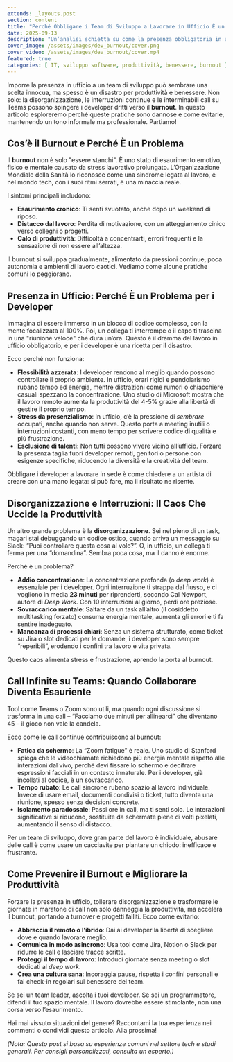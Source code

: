 ```yaml
---
extends: _layouts.post
section: content
title: "Perché Obbligare i Team di Sviluppo a Lavorare in Ufficio È un Errore (e Come Evitarlo)"
date: 2025-09-13
description: "Un’analisi schietta su come la presenza obbligatoria in ufficio, la disorganizzazione e le call infinite su Teams danneggiano i team di sviluppo, portando al burnout. Con soluzioni pratiche per migliorare produttività e benessere."
cover_image: /assets/images/dev_burnout/cover.png
cover_video: /assets/images/dev_burnout/cover.mp4
featured: true
categories: [ IT, sviluppo software, produttività, benessere, burnout ]
---
```


Imporre la presenza in ufficio a un team di sviluppo può sembrare una scelta innocua, ma spesso è un disastro per produttività e benessere. Non solo: la disorganizzazione, le interruzioni continue e le interminabili call su Teams possono spingere i developer dritti verso il **burnout**. In questo articolo esploreremo perché queste pratiche sono dannose e come evitarle, mantenendo un tono informale ma professionale. Partiamo!

## Cos’è il Burnout e Perché È un Problema

Il **burnout** non è solo "essere stanchi". È uno stato di esaurimento emotivo, fisico e mentale causato da stress lavorativo prolungato. L’Organizzazione Mondiale della Sanità lo riconosce come una sindrome legata al lavoro, e nel mondo tech, con i suoi ritmi serrati, è una minaccia reale.

I sintomi principali includono:
- **Esaurimento cronico**: Ti senti svuotato, anche dopo un weekend di riposo.
- **Distacco dal lavoro**: Perdita di motivazione, con un atteggiamento cinico verso colleghi o progetti.
- **Calo di produttività**: Difficoltà a concentrarti, errori frequenti e la sensazione di non essere all’altezza.

Il burnout si sviluppa gradualmente, alimentato da pressioni continue, poca autonomia e ambienti di lavoro caotici. Vediamo come alcune pratiche comuni lo peggiorano.

## Presenza in Ufficio: Perché È un Problema per i Developer

Immagina di essere immerso in un blocco di codice complesso, con la mente focalizzata al 100%. Poi, un collega ti interrompe o il capo ti trascina in una "riunione veloce" che dura un’ora. Questo è il dramma del lavoro in ufficio obbligatorio, e per i developer è una ricetta per il disastro.

Ecco perché non funziona:
- **Flessibilità azzerata**: I developer rendono al meglio quando possono controllare il proprio ambiente. In ufficio, orari rigidi e pendolarismo rubano tempo ed energia, mentre distrazioni come rumori o chiacchiere casuali spezzano la concentrazione. Uno studio di Microsoft mostra che il lavoro remoto aumenta la produttività del 4-5% grazie alla libertà di gestire il proprio tempo.
- **Stress da presenzialismo**: In ufficio, c’è la pressione di *sembrare* occupati, anche quando non serve. Questo porta a meeting inutili o interruzioni costanti, con meno tempo per scrivere codice di qualità e più frustrazione.
- **Esclusione di talenti**: Non tutti possono vivere vicino all’ufficio. Forzare la presenza taglia fuori developer remoti, genitori o persone con esigenze specifiche, riducendo la diversità e la creatività del team.

Obbligare i developer a lavorare in sede è come chiedere a un artista di creare con una mano legata: si può fare, ma il risultato ne risente.

## Disorganizzazione e Interruzioni: Il Caos Che Uccide la Produttività

Un altro grande problema è la **disorganizzazione**. Sei nel pieno di un task, magari stai debuggando un codice ostico, quando arriva un messaggio su Slack: “Puoi controllare questa cosa al volo?”. O, in ufficio, un collega ti ferma per una “domandina”. Sembra poca cosa, ma il danno è enorme.

Perché è un problema?
- **Addio concentrazione**: La concentrazione profonda (o *deep work*) è essenziale per i developer. Ogni interruzione ti strappa dal flusso, e ci vogliono in media **23 minuti** per riprenderti, secondo Cal Newport, autore di *Deep Work*. Con 10 interruzioni al giorno, perdi ore preziose.
- **Sovraccarico mentale**: Saltare da un task all’altro (il cosiddetto multitasking forzato) consuma energia mentale, aumenta gli errori e ti fa sentire inadeguato.
- **Mancanza di processi chiari**: Senza un sistema strutturato, come ticket su Jira o slot dedicati per le domande, i developer sono sempre “reperibili”, erodendo i confini tra lavoro e vita privata.

Questo caos alimenta stress e frustrazione, aprendo la porta al burnout.

## Call Infinite su Teams: Quando Collaborare Diventa Esauriente

Tool come Teams o Zoom sono utili, ma quando ogni discussione si trasforma in una call – “Facciamo due minuti per allinearci” che diventano 45 – il gioco non vale la candela.

Ecco come le call continue contribuiscono al burnout:
- **Fatica da schermo**: La “Zoom fatigue” è reale. Uno studio di Stanford spiega che le videochiamate richiedono più energia mentale rispetto alle interazioni dal vivo, perché devi fissare lo schermo e decifrare espressioni facciali in un contesto innaturale. Per i developer, già incollati al codice, è un sovraccarico.
- **Tempo rubato**: Le call sincrone rubano spazio al lavoro individuale. Invece di usare email, documenti condivisi o ticket, tutto diventa una riunione, spesso senza decisioni concrete.
- **Isolamento paradossale**: Passi ore in call, ma ti senti solo. Le interazioni significative si riducono, sostituite da schermate piene di volti pixelati, aumentando il senso di distacco.

Per un team di sviluppo, dove gran parte del lavoro è individuale, abusare delle call è come usare un cacciavite per piantare un chiodo: inefficace e frustrante.

## Come Prevenire il Burnout e Migliorare la Produttività

Forzare la presenza in ufficio, tollerare disorganizzazione e trasformare le giornate in maratone di call non solo danneggia la produttività, ma accelera il burnout, portando a turnover e progetti falliti. Ecco come evitarlo:
- **Abbraccia il remoto o l’ibrido**: Dai ai developer la libertà di scegliere dove e quando lavorare meglio.
- **Comunica in modo asincrono**: Usa tool come Jira, Notion o Slack per ridurre le call e lasciare tracce scritte.
- **Proteggi il tempo di lavoro**: Introduci giornate senza meeting o slot dedicati al *deep work*.
- **Crea una cultura sana**: Incoraggia pause, rispetta i confini personali e fai check-in regolari sul benessere del team.

Se sei un team leader, ascolta i tuoi developer. Se sei un programmatore, difendi il tuo spazio mentale. Il lavoro dovrebbe essere stimolante, non una corsa verso l’esaurimento.

Hai mai vissuto situazioni del genere? Raccontami la tua esperienza nei commenti o condividi questo articolo. Alla prossima!

*(Nota: Questo post si basa su esperienze comuni nel settore tech e studi generali. Per consigli personalizzati, consulta un esperto.)*


